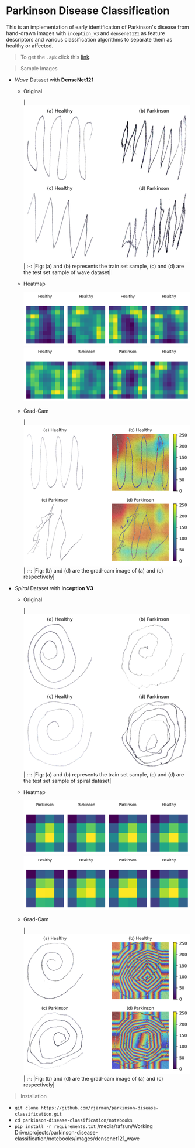 # Parkinson Disease Classification

This is an implementation of early identification of Parkinson's disease from hand-drawn images with `inception_v3` and `densenet121` as feature descriptors and various classification algorithms to separate them as healthy or affected.

> To get the `.apk` click this [link](https://github.com/rjarman/parkinson-disease-classification/blob/master/Parkinson.apk).

> Sample Images

- _Wave_ Dataset with **DenseNet121**

  - Original

    | ![(a) and (b) represents the train set sample, (c) and (d) are the test set sample of wave dataset](<notebooks/images/sample_train_test_wave.png> '(a) and (b) represents the train set sample, (c) and (d) are the test set sample of wave dataset') | 
    :-:
    |Fig: (a) and (b) represents the train set sample, (c) and (d) are the test set sample of wave dataset|

  - Heatmap

    ![Heatmap Wave Images(Train)](<notebooks/images/densenet121_wave/sample_of_heatmap_img(train).png> 'Heatmap Wave Images(Train)')
    ![Heatmap Wave Images(Test)](<notebooks/images/densenet121_wave/sample_of_heatmap_img(test).png> 'Heatmap Wave Images(Test)')

  - Grad-Cam

    | ![(b) and (d) are the grad-cam image of (a) and (c) respectively](<notebooks/images/densenet121_wave/evaluation/grad_cam.png> '(b) and (d) are the grad-cam image of (a) and (c) respectively') | 
    :-:
    |Fig: (b) and (d) are the grad-cam image of (a) and (c) respectively|
    
    <!-- ![Heatmap Wave Images(Train)](<notebooks/images/densenet121_wave/sample_of_gradcam_img(train).png> 'Heatmap Wave Images(Train)')
    ![Heatmap Wave Images(Test)](<notebooks/images/densenet121_wave/sample_of_gradcam_img(test).png> 'Heatmap Wave Images(Test)') -->

- _Spiral_ Dataset with **Inception V3**

  - Original

    | ![(a) and (b) represents the train set sample, (c) and (d) are the test set sample of spiral dataset](<notebooks/images/sample_train_test_spiral.png> '(a) and (b) represents the train set sample, (c) and (d) are the test set sample of spiral dataset') | 
    :-:
    |Fig: (a) and (b) represents the train set sample, (c) and (d) are the test set sample of spiral dataset|

  - Heatmap

    ![Heatmap Wave Images(Train)](<notebooks/images/inception_v3_spiral/sample_of_heatmap_img(train).png> 'Heatmap Spiral Images(Train)')
    ![Heatmap Wave Images(Test)](<notebooks/images/inception_v3_spiral/sample_of_heatmap_img(test).png> 'Heatmap Spiral Images(Test)')

  - Grad-Cam

    | ![(b) and (d) are the grad-cam image of (a) and (c) respectively](<notebooks/images/inception_v3_spiral/evaluation/grad_cam.png> '(b) and (d) are the grad-cam image of (a) and (c) respectively') | 
    :-:
    |Fig: (b) and (d) are the grad-cam image of (a) and (c) respectively|

    <!-- ![Heatmap Wave Images(Train)](<notebooks/images/inception_v3_spiral/sample_of_gradcam_img(test).png> 'Heatmap Spiral Images(Train)')
    ![Heatmap Wave Images(Test)](<notebooks/images/inception_v3_spiral/sample_of_gradcam_img(test).png> 'Heatmap Spiral Images(Test)') -->

> Installation

- `git clone https://github.com/rjarman/parkinson-disease-classification.git`
- `cd parkinson-disease-classification/notebooks`
- `pip install -r requirements.txt`
  /media/rafsun/Working Drive/projects/parkinson-disease-classification/notebooks/images/densenet121_wave
